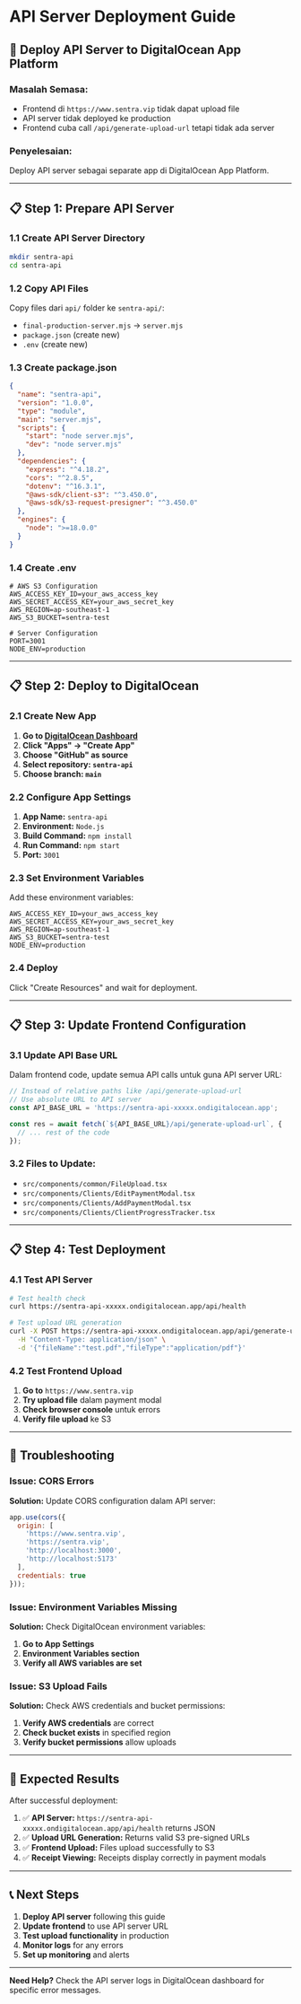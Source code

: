 # API Server Deployment Guide

## 🚀 Deploy API Server to DigitalOcean App Platform

### **Masalah Semasa:**
- Frontend di `https://www.sentra.vip` tidak dapat upload file
- API server tidak deployed ke production
- Frontend cuba call `/api/generate-upload-url` tetapi tidak ada server

### **Penyelesaian:**
Deploy API server sebagai separate app di DigitalOcean App Platform.

---

## 📋 Step 1: Prepare API Server

### **1.1 Create API Server Directory**
```bash
mkdir sentra-api
cd sentra-api
```

### **1.2 Copy API Files**
Copy files dari `api/` folder ke `sentra-api/`:
- `final-production-server.mjs` → `server.mjs`
- `package.json` (create new)
- `.env` (create new)

### **1.3 Create package.json**
```json
{
  "name": "sentra-api",
  "version": "1.0.0",
  "type": "module",
  "main": "server.mjs",
  "scripts": {
    "start": "node server.mjs",
    "dev": "node server.mjs"
  },
  "dependencies": {
    "express": "^4.18.2",
    "cors": "^2.8.5",
    "dotenv": "^16.3.1",
    "@aws-sdk/client-s3": "^3.450.0",
    "@aws-sdk/s3-request-presigner": "^3.450.0"
  },
  "engines": {
    "node": ">=18.0.0"
  }
}
```

### **1.4 Create .env**
```env
# AWS S3 Configuration
AWS_ACCESS_KEY_ID=your_aws_access_key
AWS_SECRET_ACCESS_KEY=your_aws_secret_key
AWS_REGION=ap-southeast-1
AWS_S3_BUCKET=sentra-test

# Server Configuration
PORT=3001
NODE_ENV=production
```

---

## 📋 Step 2: Deploy to DigitalOcean

### **2.1 Create New App**
1. **Go to [DigitalOcean Dashboard](https://cloud.digitalocean.com/)**
2. **Click "Apps" → "Create App"**
3. **Choose "GitHub" as source**
4. **Select repository: `sentra-api`**
5. **Choose branch: `main`**

### **2.2 Configure App Settings**
1. **App Name:** `sentra-api`
2. **Environment:** `Node.js`
3. **Build Command:** `npm install`
4. **Run Command:** `npm start`
5. **Port:** `3001`

### **2.3 Set Environment Variables**
Add these environment variables:

```
AWS_ACCESS_KEY_ID=your_aws_access_key
AWS_SECRET_ACCESS_KEY=your_aws_secret_key
AWS_REGION=ap-southeast-1
AWS_S3_BUCKET=sentra-test
NODE_ENV=production
```

### **2.4 Deploy**
Click "Create Resources" and wait for deployment.

---

## 📋 Step 3: Update Frontend Configuration

### **3.1 Update API Base URL**
Dalam frontend code, update semua API calls untuk guna API server URL:

```typescript
// Instead of relative paths like /api/generate-upload-url
// Use absolute URL to API server
const API_BASE_URL = 'https://sentra-api-xxxxx.ondigitalocean.app';

const res = await fetch(`${API_BASE_URL}/api/generate-upload-url`, {
  // ... rest of the code
});
```

### **3.2 Files to Update:**
- `src/components/common/FileUpload.tsx`
- `src/components/Clients/EditPaymentModal.tsx`
- `src/components/Clients/AddPaymentModal.tsx`
- `src/components/Clients/ClientProgressTracker.tsx`

---

## 📋 Step 4: Test Deployment

### **4.1 Test API Server**
```bash
# Test health check
curl https://sentra-api-xxxxx.ondigitalocean.app/api/health

# Test upload URL generation
curl -X POST https://sentra-api-xxxxx.ondigitalocean.app/api/generate-upload-url \
  -H "Content-Type: application/json" \
  -d '{"fileName":"test.pdf","fileType":"application/pdf"}'
```

### **4.2 Test Frontend Upload**
1. **Go to** `https://www.sentra.vip`
2. **Try upload file** dalam payment modal
3. **Check browser console** untuk errors
4. **Verify file upload** ke S3

---

## 🔧 Troubleshooting

### **Issue: CORS Errors**
**Solution:** Update CORS configuration dalam API server:

```javascript
app.use(cors({
  origin: [
    'https://www.sentra.vip',
    'https://sentra.vip',
    'http://localhost:3000',
    'http://localhost:5173'
  ],
  credentials: true
}));
```

### **Issue: Environment Variables Missing**
**Solution:** Check DigitalOcean environment variables:
1. **Go to App Settings**
2. **Environment Variables section**
3. **Verify all AWS variables are set**

### **Issue: S3 Upload Fails**
**Solution:** Check AWS credentials and bucket permissions:
1. **Verify AWS credentials** are correct
2. **Check bucket exists** in specified region
3. **Verify bucket permissions** allow uploads

---

## 🎯 Expected Results

After successful deployment:

1. ✅ **API Server:** `https://sentra-api-xxxxx.ondigitalocean.app/api/health` returns JSON
2. ✅ **Upload URL Generation:** Returns valid S3 pre-signed URLs
3. ✅ **Frontend Upload:** Files upload successfully to S3
4. ✅ **Receipt Viewing:** Receipts display correctly in payment modals

---

## 📞 Next Steps

1. **Deploy API server** following this guide
2. **Update frontend** to use API server URL
3. **Test upload functionality** in production
4. **Monitor logs** for any errors
5. **Set up monitoring** and alerts

---

**Need Help?** Check the API server logs in DigitalOcean dashboard for specific error messages. 